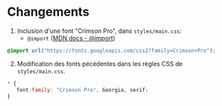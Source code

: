 # Changements

 1. Inclusion d'une font "Crimson Pro", dans `styles/main.css`:
    - `@import` ([MDN docs - @import](https://developer.mozilla.org/fr/docs/Web/CSS/@import))

```css
@import url("https://fonts.googleapis.com/css2?family=Crimson+Pro");
``` 

 2. Modification des fonts pécédentes dans les règles CSS de `styles/main.css`.

 ```javascript
* {
    font-family: "Crimson Pro", Georgia, serif;
}
```

   
 